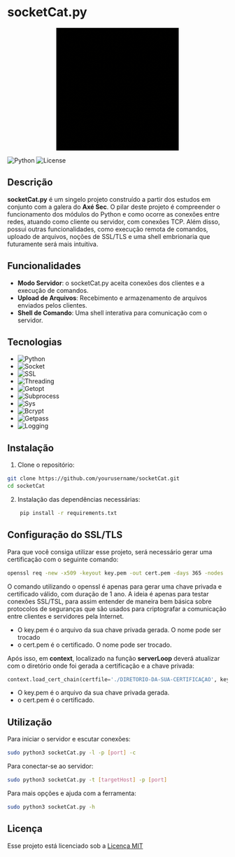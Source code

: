 # socketCat.py

<p align="center">
  <img align="center" width="280" src="./icon/socketcat.gif" alt="socketCat Logo"/>
</p>

 ![Python](https://img.shields.io/badge/python-3.9-blue)  ![License](https://img.shields.io/badge/license-MIT-green) 



## Descrição
**socketCat.py** é um singelo projeto construído a partir dos estudos em conjunto com a galera do **Axé Sec**. O pilar deste projeto é compreender o funcionamento dos módulos do Python e como ocorre as conexões entre redes, atuando como cliente ou servidor, com conexões TCP. Além disso, possui outras funcionalidades, como execução remota de comandos, uploado de arquivos, noções de SSL/TLS e uma shell embrionaria que futuramente será mais intuitiva.

## Funcionalidades
- **Modo Servidor**: o socketCat.py aceita conexões dos clientes e a execução de comandos.
- **Upload de Arquivos**: Recebimento e armazenamento de arquivos enviados pelos clientes.
- **Shell de Comando**: Uma shell interativa para comunicação com o servidor.


## Tecnologias 
- ![Python](https://img.shields.io/badge/Python-3.9-blue?logo=python&logoColor=white)
- ![Socket](https://img.shields.io/badge/Socket%20Programming-using%20Python-green)
- ![SSL](https://img.shields.io/badge/SSL-using%20Python-purple)
- ![Threading](https://img.shields.io/badge/Threading-using%20Python-orange)
- ![Getopt](https://img.shields.io/badge/Getopt-using%20Python-yellow)
- ![Subprocess](https://img.shields.io/badge/Subprocess-using%20Python-red)
- ![Sys](https://img.shields.io/badge/Sys-using%20Python-lightgrey)
- ![Bcrypt](https://img.shields.io/badge/Bcrypt-using_Python-blue)
- ![Getpass](https://img.shields.io/badge/Getpass-using_Python-white)
- ![Logging](https://img.shields.io/badge/Logging-using_Python-black)




## Instalação
1. Clone o repositório:
```bash
git clone https://github.com/yourusername/socketCat.git
cd socketCat
```
2. Instalação das dependências necessárias:
```bash
    pip install -r requirements.txt
```

## Configuração do SSL/TLS
Para que você consiga utilizar esse projeto, será necessário gerar uma certificação com o seguinte comando:
```bash
openssl req -new -x509 -keyout key.pem -out cert.pem -days 365 -nodes
```
O comando utilizando o openssl é apenas para gerar uma chave privada e certificado válido, com duração de 1 ano. A ideia é apenas para testar conexões SSL/TSL, para assim entender de maneira bem básica sobre protocolos de seguranças que são usados para criptografar a comunicação entre clientes e servidores pela Internet.

* O key.pem é o arquivo da sua chave privada gerada. O nome pode ser trocado
* o cert.pem é o certificado. O nome pode ser trocado.

Após isso, em **context**, localizado na função **serverLoop** deverá atualizar com o diretório onde foi gerada a certificação e a chave privada:
```python
context.load_cert_chain(certfile='./DIRETORIO-DA-SUA-CERTIFICAÇAO', keyfile='./DIRETORIO-DA-SUA-CHAVE-PRIVADA')
```
* O key.pem é o arquivo da sua chave privada gerada.
* o cert.pem é o certificado.

## Utilização
Para iniciar o servidor e escutar conexões:
```bash
sudo python3 socketCat.py -l -p [port] -c
```

Para conectar-se ao servidor:
```bash
sudo python3 socketCat.py -t [targetHost] -p [port]
```

Para mais opções e ajuda com a ferramenta:
```bash 
sudo python3 socketCat.py -h
```

## Licença
Esse projeto está licenciado sob a [Licença MIT](LICENSE)
